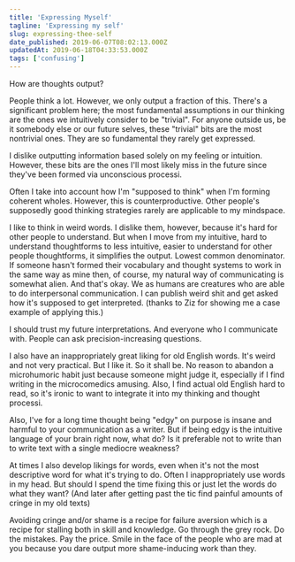 ```yaml
---
title: 'Expressing Myself'
tagline: 'Expressing my self'
slug: expressing-thee-self
date_published: 2019-06-07T08:02:13.000Z
updatedAt: 2019-06-18T04:33:53.000Z
tags: ['confusing']
---
```


How are thoughts output?

People think a lot. However, we only output a fraction of this. There's a significant problem here; the most fundamental assumptions in our thinking are the ones we intuitively consider to be "trivial". For anyone outside us, be it somebody else or our future selves, these "trivial" bits are the most nontrivial ones. They are so fundamental they rarely get expressed.

I dislike outputting information based solely on my feeling or intuition. However, these bits are the ones I'll most likely miss in the future since they've been formed via unconscious processi.

Often I take into account how I'm "supposed to think" when I'm forming coherent wholes. However, this is counterproductive. Other people's supposedly good thinking strategies rarely are applicable to my mindspace.

I like to think in weird words. I dislike them, however, because it's hard for other people to understand. But when I move from my intuitive, hard to understand thoughtforms to less intuitive, easier to understand for other people thoughtforms, it simplifies the output. Lowest common denominator. If someone hasn't formed their vocabulary and thought systems to work in the same way as mine then, of course, my natural way of communicating is somewhat alien. And that's okay. We as humans are creatures who are able to do interpersonal communication. I can publish weird shit and get asked how it's supposed to get interpreted. (thanks to Ziz for showing me a case example of applying this.)

I should trust my future interpretations. And everyone who I communicate with. People can ask precision-increasing questions.

I also have an inappropriately great liking for old English words. It's weird and not very practical. But I like it. So it shall be. No reason to abandon a microhumoric habit just because someone might judge it, especially if I find writing in the microcomedics amusing. Also, I find actual old English hard to read, so it's ironic to want to integrate it into my thinking and thought processi.

Also, I've for a long time thought being "edgy" on purpose is insane and harmful to your communication as a writer. But if being edgy is the intuitive language of your brain right now, what do? Is it preferable not to write than to write text with a single mediocre weakness?

At times I also develop likings for words, even when it's not the most descriptive word for what it's trying to do. Often I inappropriately use words in my head. But should I spend the time fixing this or just let the words do what they want? (And later after getting past the tic find painful amounts of cringe in my old texts)

Avoiding cringe and/or shame is a recipe for failure aversion which is a recipe for stalling both in skill and knowledge. Go through the grey rock. Do the mistakes. Pay the price. Smile in the face of the people who are mad at you because you dare output more shame-inducing work than they.
